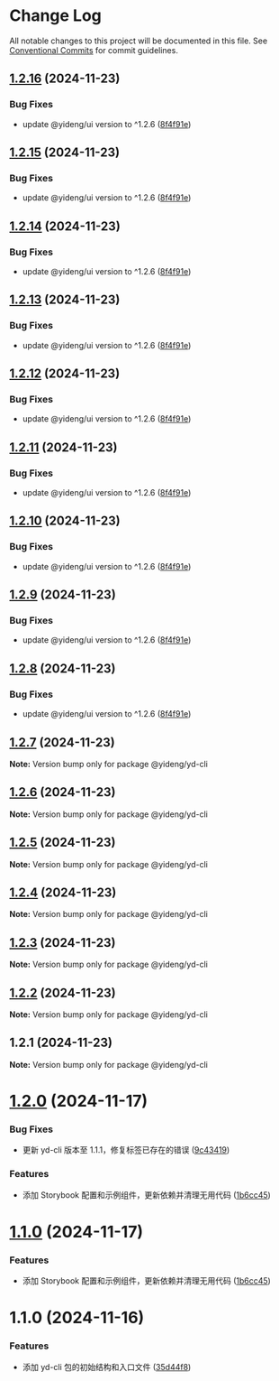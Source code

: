 # Change Log

All notable changes to this project will be documented in this file.
See [Conventional Commits](https://conventionalcommits.org) for commit guidelines.

## [1.2.16](https://github.com/lijinhai255/lerna-lib/compare/@yideng/yd-cli@1.2.1...@yideng/yd-cli@1.2.16) (2024-11-23)


### Bug Fixes

* update @yideng/ui version to ^1.2.6 ([8f4f91e](https://github.com/lijinhai255/lerna-lib/commit/8f4f91ecc5454d00838c7b9c2df06e0ebce86730))





## [1.2.15](https://github.com/lijinhai255/lerna-lib/compare/@yideng/yd-cli@1.2.1...@yideng/yd-cli@1.2.15) (2024-11-23)


### Bug Fixes

* update @yideng/ui version to ^1.2.6 ([8f4f91e](https://github.com/lijinhai255/lerna-lib/commit/8f4f91ecc5454d00838c7b9c2df06e0ebce86730))





## [1.2.14](https://github.com/lijinhai255/lerna-lib/compare/@yideng/yd-cli@1.2.1...@yideng/yd-cli@1.2.14) (2024-11-23)


### Bug Fixes

* update @yideng/ui version to ^1.2.6 ([8f4f91e](https://github.com/lijinhai255/lerna-lib/commit/8f4f91ecc5454d00838c7b9c2df06e0ebce86730))





## [1.2.13](https://github.com/lijinhai255/lerna-lib/compare/@yideng/yd-cli@1.2.1...@yideng/yd-cli@1.2.13) (2024-11-23)


### Bug Fixes

* update @yideng/ui version to ^1.2.6 ([8f4f91e](https://github.com/lijinhai255/lerna-lib/commit/8f4f91ecc5454d00838c7b9c2df06e0ebce86730))





## [1.2.12](https://github.com/lijinhai255/lerna-lib/compare/@yideng/yd-cli@1.2.1...@yideng/yd-cli@1.2.12) (2024-11-23)


### Bug Fixes

* update @yideng/ui version to ^1.2.6 ([8f4f91e](https://github.com/lijinhai255/lerna-lib/commit/8f4f91ecc5454d00838c7b9c2df06e0ebce86730))





## [1.2.11](https://github.com/lijinhai255/lerna-lib/compare/@yideng/yd-cli@1.2.1...@yideng/yd-cli@1.2.11) (2024-11-23)


### Bug Fixes

* update @yideng/ui version to ^1.2.6 ([8f4f91e](https://github.com/lijinhai255/lerna-lib/commit/8f4f91ecc5454d00838c7b9c2df06e0ebce86730))





## [1.2.10](https://github.com/lijinhai255/lerna-lib/compare/@yideng/yd-cli@1.2.1...@yideng/yd-cli@1.2.10) (2024-11-23)


### Bug Fixes

* update @yideng/ui version to ^1.2.6 ([8f4f91e](https://github.com/lijinhai255/lerna-lib/commit/8f4f91ecc5454d00838c7b9c2df06e0ebce86730))





## [1.2.9](https://github.com/lijinhai255/lerna-lib/compare/@yideng/yd-cli@1.2.1...@yideng/yd-cli@1.2.9) (2024-11-23)


### Bug Fixes

* update @yideng/ui version to ^1.2.6 ([8f4f91e](https://github.com/lijinhai255/lerna-lib/commit/8f4f91ecc5454d00838c7b9c2df06e0ebce86730))





## [1.2.8](https://github.com/lijinhai255/lerna-lib/compare/@yideng/yd-cli@1.2.1...@yideng/yd-cli@1.2.8) (2024-11-23)


### Bug Fixes

* update @yideng/ui version to ^1.2.6 ([8f4f91e](https://github.com/lijinhai255/lerna-lib/commit/8f4f91ecc5454d00838c7b9c2df06e0ebce86730))





## [1.2.7](https://github.com/lijinhai255/lerna-lib/compare/@yideng/yd-cli@1.2.1...@yideng/yd-cli@1.2.7) (2024-11-23)

**Note:** Version bump only for package @yideng/yd-cli





## [1.2.6](https://github.com/lijinhai255/lerna-lib/compare/@yideng/yd-cli@1.2.1...@yideng/yd-cli@1.2.6) (2024-11-23)

**Note:** Version bump only for package @yideng/yd-cli





## [1.2.5](https://github.com/lijinhai255/lerna-lib/compare/@yideng/yd-cli@1.2.1...@yideng/yd-cli@1.2.5) (2024-11-23)

**Note:** Version bump only for package @yideng/yd-cli





## [1.2.4](https://github.com/lijinhai255/lerna-lib/compare/@yideng/yd-cli@1.2.1...@yideng/yd-cli@1.2.4) (2024-11-23)

**Note:** Version bump only for package @yideng/yd-cli





## [1.2.3](https://github.com/lijinhai255/lerna-lib/compare/@yideng/yd-cli@1.2.1...@yideng/yd-cli@1.2.3) (2024-11-23)

**Note:** Version bump only for package @yideng/yd-cli





## [1.2.2](https://github.com/lijinhai255/lerna-lib/compare/@yideng/yd-cli@1.2.1...@yideng/yd-cli@1.2.2) (2024-11-23)

**Note:** Version bump only for package @yideng/yd-cli





## 1.2.1 (2024-11-23)

**Note:** Version bump only for package @yideng/yd-cli





# [1.2.0](https://github.com/lgwebdream/yd-libs/compare/@yideng/yd-cli@1.1.0...@yideng/yd-cli@1.2.0) (2024-11-17)


### Bug Fixes

* 更新 yd-cli 版本至 1.1.1，修复标签已存在的错误 ([9c43419](https://github.com/lgwebdream/yd-libs/commit/9c43419d33804ec90f4b19e322c7cc7ccc32182e))


### Features

* 添加 Storybook 配置和示例组件，更新依赖并清理无用代码 ([1b6cc45](https://github.com/lgwebdream/yd-libs/commit/1b6cc45e04789386b489f3283f98ca33219ef9d0))





# [1.1.0](https://github.com/lgwebdream/yd-libs/compare/@yideng/yd-cli@1.1.0...@yideng/yd-cli@1.1.0) (2024-11-17)


### Features

* 添加 Storybook 配置和示例组件，更新依赖并清理无用代码 ([1b6cc45](https://github.com/lgwebdream/yd-libs/commit/1b6cc45e04789386b489f3283f98ca33219ef9d0))





# 1.1.0 (2024-11-16)


### Features

* 添加 yd-cli 包的初始结构和入口文件 ([35d44f8](https://github.com/lgwebdream/yd-libs/commit/35d44f829ce1b45a04a2a5238bfa79ec480d8411))
